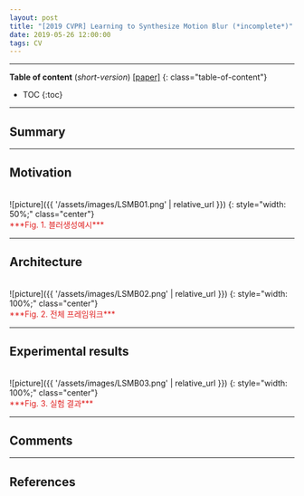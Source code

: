```yaml
---
layout: post
title: "[2019 CVPR] Learning to Synthesize Motion Blur (*incomplete*)"
date: 2019-05-26 12:00:00
tags: CV 
---
```


<!--more-->

---

**Table of content** (*short-version*)
[[paper]](https://arxiv.org/pdf/1811.11745.pdf)
{: class="table-of-content"}
* TOC
{:toc}

---

## Summary

---

## Motivation

<br/>
![picture]({{ '/assets/images/LSMB01.png' | relative_url }})
{: style="width: 50%;" class="center"}
<span style="color: #e01f1f;">
<br/>
***Fig. 1. 블러생성예시***</span>

---

## Architecture


<br/>
![picture]({{ '/assets/images/LSMB02.png' | relative_url }})
{: style="width: 100%;" class="center"}
<span style="color: #e01f1f;">
<br/>
***Fig. 2. 전체 프레임워크***</span>

---
  
## Experimental results


<br/>
![picture]({{ '/assets/images/LSMB03.png' | relative_url }})
{: style="width: 100%;" class="center"}
<span style="color: #e01f1f;">
<br/>
***Fig. 3. 실험 결과***</span>


---

## Comments

---

## References

